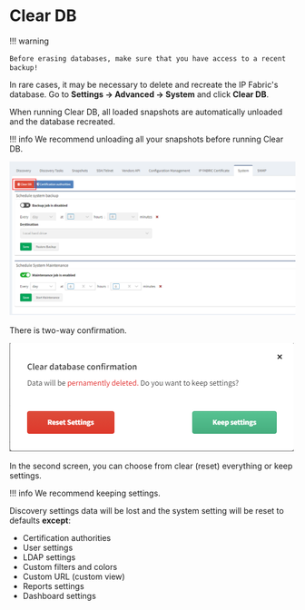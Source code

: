 # Clear DB

!!! warning

    Before erasing databases, make sure that you have access to a recent backup!

In rare cases, it may be necessary to delete and recreate the IP
Fabric's database. Go to **Settings → Advanced → System** and click
**Clear DB**.

When running Clear DB, all loaded snapshots are automatically unloaded
and the database recreated.

!!! info
    We recommend unloading all your snapshots before running Clear DB.

![ClearDB](2828599305.png)

There is two-way confirmation.

![Confirmation](2829352961.png)

In the second screen, you can choose from clear (reset) everything or
keep settings.

!!! info
    We recommend keeping settings.

Discovery settings data will be lost and the system setting will be
reset to defaults **except**:

- Certification authorities
- User settings
- LDAP settings
- Custom filters and colors
- Custom URL (custom view)
- Reports settings
- Dashboard settings

